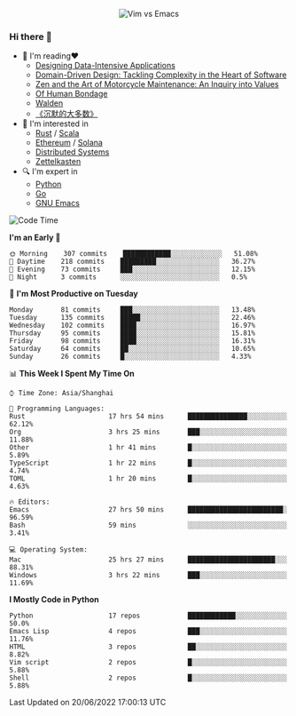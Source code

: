 <p align="center">
    <img src="https://gist.githubusercontent.com/coldnight/e696baffb094e71c96cb302118878eae/raw/40ea5053a6f66cc65f90f437e4173497da225958/banner.gif" alt="Vim vs Emacs" />
</p>

### Hi there 👋

- 📖 I'm reading❤️
    + [Designing Data-Intensive Applications](https://www.oreilly.com/library/view/designing-data-intensive-applications/9781491903063/)
    + [Domain-Driven Design: Tackling Complexity in the Heart of Software](https://www.dddcommunity.org/book/evans_2003/)
    + [Zen and the Art of Motorcycle Maintenance: An Inquiry into Values](https://en.wikipedia.org/wiki/Zen_and_the_Art_of_Motorcycle_Maintenance)
    + [Of Human Bondage](https://en.wikipedia.org/wiki/Of_Human_Bondage)
    + [Walden](https://en.wikipedia.org/wiki/Walden)
    + [《沉默的大多数》](https://en.wikipedia.org/wiki/Silent_majority)
- 🌱 I'm interested in
    + [Rust](https://www.rust-lang.org/) / [Scala](https://www.scala-lang.org/)
    + [Ethereum](https://ethereum.org/en/) / [Solana](https://solana.com/)
	+ [Distributed Systems](https://www.linuxzen.com/notes/topics/20200320174417_%E5%88%86%E5%B8%83%E5%BC%8F/)
	+ [Zettelkasten](https://www.linuxzen.com/notes/notes/20220120080920-slip_box/)
- 🔍 I'm expert in
    + [Python](https://www.python.org/)
    + [Go](https://go.dev/)
    + [GNU Emacs](https://www.gnu.org/software/emacs/)

<!--START_SECTION:waka-->
![Code Time](http://img.shields.io/badge/Code%20Time-0%20secs-blue)

**I'm an Early 🐤** 

```text
🌞 Morning    307 commits    ████████████░░░░░░░░░░░░░   51.08% 
🌆 Daytime    218 commits    █████████░░░░░░░░░░░░░░░░   36.27% 
🌃 Evening    73 commits     ███░░░░░░░░░░░░░░░░░░░░░░   12.15% 
🌙 Night      3 commits      ░░░░░░░░░░░░░░░░░░░░░░░░░   0.5%

```
📅 **I'm Most Productive on Tuesday** 

```text
Monday       81 commits     ███░░░░░░░░░░░░░░░░░░░░░░   13.48% 
Tuesday      135 commits    █████░░░░░░░░░░░░░░░░░░░░   22.46% 
Wednesday    102 commits    ████░░░░░░░░░░░░░░░░░░░░░   16.97% 
Thursday     95 commits     ████░░░░░░░░░░░░░░░░░░░░░   15.81% 
Friday       98 commits     ████░░░░░░░░░░░░░░░░░░░░░   16.31% 
Saturday     64 commits     ██░░░░░░░░░░░░░░░░░░░░░░░   10.65% 
Sunday       26 commits     █░░░░░░░░░░░░░░░░░░░░░░░░   4.33%

```


📊 **This Week I Spent My Time On** 

```text
⌚︎ Time Zone: Asia/Shanghai

💬 Programming Languages: 
Rust                     17 hrs 54 mins      ███████████████░░░░░░░░░░   62.12% 
Org                      3 hrs 25 mins       ███░░░░░░░░░░░░░░░░░░░░░░   11.88% 
Other                    1 hr 41 mins        █░░░░░░░░░░░░░░░░░░░░░░░░   5.89% 
TypeScript               1 hr 22 mins        █░░░░░░░░░░░░░░░░░░░░░░░░   4.74% 
TOML                     1 hr 20 mins        █░░░░░░░░░░░░░░░░░░░░░░░░   4.63%

🔥 Editors: 
Emacs                    27 hrs 50 mins      ████████████████████████░   96.59% 
Bash                     59 mins             ░░░░░░░░░░░░░░░░░░░░░░░░░   3.41%

💻 Operating System: 
Mac                      25 hrs 27 mins      ██████████████████████░░░   88.31% 
Windows                  3 hrs 22 mins       ███░░░░░░░░░░░░░░░░░░░░░░   11.69%

```

**I Mostly Code in Python** 

```text
Python                   17 repos            ████████████░░░░░░░░░░░░░   50.0% 
Emacs Lisp               4 repos             ███░░░░░░░░░░░░░░░░░░░░░░   11.76% 
HTML                     3 repos             ██░░░░░░░░░░░░░░░░░░░░░░░   8.82% 
Vim script               2 repos             █░░░░░░░░░░░░░░░░░░░░░░░░   5.88% 
Shell                    2 repos             █░░░░░░░░░░░░░░░░░░░░░░░░   5.88%

```



 Last Updated on 20/06/2022 17:00:13 UTC
<!--END_SECTION:waka-->

